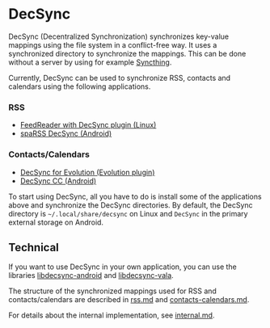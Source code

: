 DecSync
=======

DecSync (Decentralized Synchronization) synchronizes key-value mappings using the file system in a conflict-free way. It uses a synchronized directory to synchronize the mappings. This can be done without a server by using for example [Syncthing](https://syncthing.net).

Currently, DecSync can be used to synchronize RSS, contacts and calendars using the following applications.

### RSS

* [FeedReader with DecSync plugin (Linux)](https://github.com/39aldo39/FeedReader)
* [spaRSS DecSync (Android)](https://github.com/39aldo39/spaRSS-DecSync)

### Contacts/Calendars

* [DecSync for Evolution (Evolution plugin)](https://github.com/39aldo39/Evolution-DecSync)
* [DecSync CC (Android)](https://github.com/39aldo39/DecSyncCC)

To start using DecSync, all you have to do is install some of the applications above and synchronize the DecSync directories. By default, the DecSync directory is `~/.local/share/decsync` on Linux and `DecSync` in the primary external storage on Android.

Technical
---------

If you want to use DecSync in your own application, you can use the libraries [libdecsync-android](https://github.com/39aldo39/libdecsync-android) and [libdecsync-vala](https://github.com/39aldo39/libdecsync-vala).

The structure of the synchronized mappings used for RSS and contacts/calendars are described in [rss.md](rss.md) and [contacts-calendars.md](contacts-calendars.md).

For details about the internal implementation, see [internal.md](internal.md).
